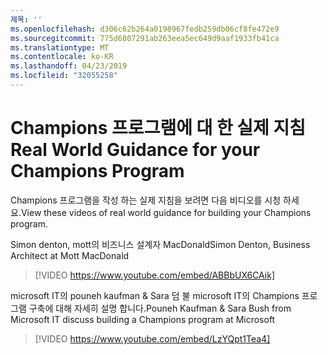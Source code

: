 ```yaml
---
제목: ''
ms.openlocfilehash: d306c62b264a0198967fedb259db06cf8fe472e9
ms.sourcegitcommit: 775d6807291ab263eea5ec649d9aaf1933fb41ca
ms.translationtype: MT
ms.contentlocale: ko-KR
ms.lasthandoff: 04/23/2019
ms.locfileid: "32055258"
---
```

# <a name="real-world-guidance-for-your-champions-program"></a><span data-ttu-id="e2119-102">Champions 프로그램에 대 한 실제 지침</span><span class="sxs-lookup"><span data-stu-id="e2119-102">Real World Guidance for your Champions Program</span></span>

<span data-ttu-id="e2119-103">Champions 프로그램을 작성 하는 실제 지침을 보려면 다음 비디오를 시청 하세요.</span><span class="sxs-lookup"><span data-stu-id="e2119-103">View these videos of real world guidance for building your Champions program.</span></span>  

<span data-ttu-id="e2119-104">Simon denton, mott의 비즈니스 설계자 MacDonald</span><span class="sxs-lookup"><span data-stu-id="e2119-104">Simon Denton, Business Architect at Mott MacDonald</span></span>

> [!VIDEO https://www.youtube.com/embed/ABBbUX6CAik]

<span data-ttu-id="e2119-105">microsoft IT의 pouneh kaufman & Sara 덤 불 microsoft IT의 Champions 프로그램 구축에 대해 자세히 설명 합니다.</span><span class="sxs-lookup"><span data-stu-id="e2119-105">Pouneh Kaufman & Sara Bush from Microsoft IT discuss building a Champions program at Microsoft</span></span>

> [!VIDEO https://www.youtube.com/embed/LzYQpt1Tea4]
